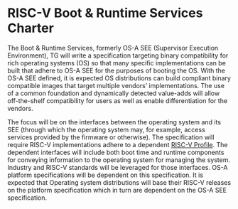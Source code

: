 # RISC-V Boot & Runtime Services Charter

The Boot & Runtime Services, formerly OS-A SEE (Supervisor Execution Environment), TG will write a specification targeting binary compatibility for rich operating systems (OS) so that many specific implementations can be built that adhere to OS-A SEE for the purposes of booting the OS. With the OS-A SEE defined, it is expected OS distributions can build compliant binary compatible images that target multiple vendors’ implementations. The use of a common foundation and dynamically detected value-adds will allow off-the-shelf compatibility for users as well as enable differentiation for the vendors.

The focus will be on the interfaces between the operating system and its SEE (through which the operating system may, for example, access services provided by the firmware or otherwise). The specification will require RISC-V implementations adhere to a dependent [RISC-V Profile][1]. The dependent interfaces will include both boot time and runtime components for conveying information to the operating system for managing the system. Industry and RISC-V standards will be leveraged for those interfaces. OS-A platform specifications will be dependent on this specification. It is expected that Operating system distributions will base their RISC-V releases on the platform specification which in turn are dependent on the OS-A SEE specification.



[1]: https://github.com/riscv/riscv-profiles/blob/main/profiles.adoc
